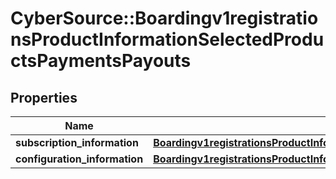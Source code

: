 # CyberSource::Boardingv1registrationsProductInformationSelectedProductsPaymentsPayouts

## Properties
Name | Type | Description | Notes
------------ | ------------- | ------------- | -------------
**subscription_information** | [**Boardingv1registrationsProductInformationSelectedProductsPaymentsPayerAuthenticationSubscriptionInformation**](Boardingv1registrationsProductInformationSelectedProductsPaymentsPayerAuthenticationSubscriptionInformation.md) |  | [optional] 
**configuration_information** | [**Boardingv1registrationsProductInformationSelectedProductsPaymentsPayoutsConfigurationInformation**](Boardingv1registrationsProductInformationSelectedProductsPaymentsPayoutsConfigurationInformation.md) |  | [optional] 


